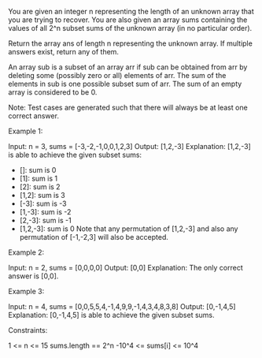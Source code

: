 You are given an integer n representing the length of an unknown array that
you are trying to recover. You are also given an array sums containing the
values of all 2^n subset sums of the unknown array (in no particular order).

Return the array ans of length n representing the unknown array. If multiple
answers exist, return any of them.

An array sub is a subset of an array arr if sub can be obtained from arr by
deleting some (possibly zero or all) elements of arr. The sum of the elements
in sub is one possible subset sum of arr. The sum of an empty array is
considered to be 0.

Note: Test cases are generated such that there will always be at least one
correct answer.


Example 1:


Input: n = 3, sums = [-3,-2,-1,0,0,1,2,3]
Output: [1,2,-3]
Explanation: [1,2,-3] is able to achieve the given subset sums:
- []: sum is 0
- [1]: sum is 1
- [2]: sum is 2
- [1,2]: sum is 3
- [-3]: sum is -3
- [1,-3]: sum is -2
- [2,-3]: sum is -1
- [1,2,-3]: sum is 0
Note that any permutation of [1,2,-3] and also any permutation of [-1,-2,3]
will also be accepted.


Example 2:


Input: n = 2, sums = [0,0,0,0]
Output: [0,0]
Explanation: The only correct answer is [0,0].


Example 3:


Input: n = 4, sums = [0,0,5,5,4,-1,4,9,9,-1,4,3,4,8,3,8]
Output: [0,-1,4,5]
Explanation: [0,-1,4,5] is able to achieve the given subset sums.



Constraints:


1 <= n <= 15
sums.length == 2^n
-10^4 <= sums[i] <= 10^4




